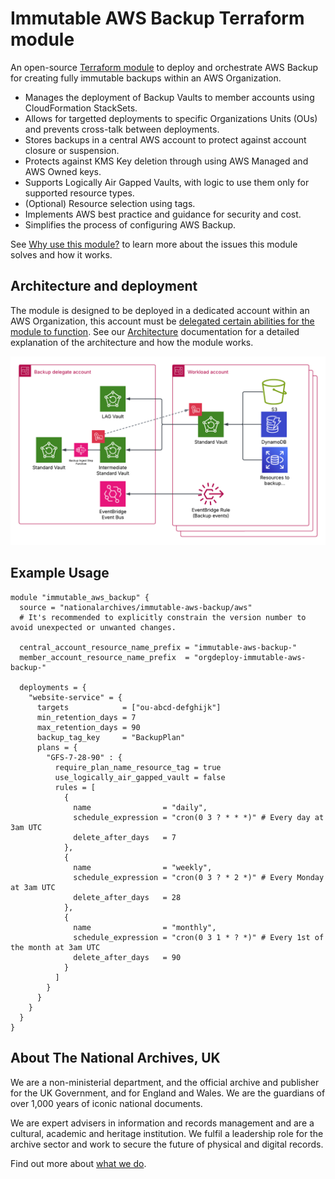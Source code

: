 # Immutable AWS Backup Terraform module

An open-source [Terraform module](https://registry.terraform.io/modules/nationalarchives/immutable-aws-backup/aws/latest) to deploy and orchestrate AWS Backup for creating fully immutable backups within an AWS Organization.

- Manages the deployment of Backup Vaults to member accounts using CloudFormation StackSets.
- Allows for targetted deployments to specific Organizations Units (OUs) and prevents cross-talk between deployments.
- Stores backups in a central AWS account to protect against account closure or suspension.
- Protects against KMS Key deletion through using AWS Managed and AWS Owned keys.
- Supports Logically Air Gapped Vaults, with logic to use them only for supported resource types.
- (Optional) Resource selection using tags.
- Implements AWS best practice and guidance for security and cost.
- Simplifies the process of configuring AWS Backup.

See [Why use this module?](https://nationalarchives.github.io/terraform-aws-immutable-aws-backup/why-use-this-module/) to learn more about the issues this module solves and how it works.

## Architecture and deployment

The module is designed to be deployed in a dedicated account within an AWS Organization, this account must be [delegated certain abilities for the module to function](https://nationalarchives.github.io/terraform-aws-immutable-aws-backup/usage-prerequisites/). See our [Architecture](https://nationalarchives.github.io/terraform-aws-immutable-aws-backup/architecture/) documentation for a detailed explanation of the architecture and how the module works.

![Architecture Diagram](https://raw.githubusercontent.com/nationalarchives/terraform-aws-immutable-aws-backup/refs/heads/main/docs/assets/images/backup-deployment-architecture.png)

## Example Usage

```hcl
module "immutable_aws_backup" {
  source = "nationalarchives/immutable-aws-backup/aws"
  # It's recommended to explicitly constrain the version number to avoid unexpected or unwanted changes.

  central_account_resource_name_prefix = "immutable-aws-backup-"
  member_account_resource_name_prefix  = "orgdeploy-immutable-aws-backup-"

  deployments = {
    "website-service" = {
      targets            = ["ou-abcd-defghijk"]
      min_retention_days = 7
      max_retention_days = 90
      backup_tag_key     = "BackupPlan"
      plans = {
        "GFS-7-28-90" : {
          require_plan_name_resource_tag = true
          use_logically_air_gapped_vault = false
          rules = [
            {
              name                = "daily",
              schedule_expression = "cron(0 3 ? * * *)" # Every day at 3am UTC
              delete_after_days   = 7
            },
            {
              name                = "weekly",
              schedule_expression = "cron(0 3 ? * 2 *)" # Every Monday at 3am UTC
              delete_after_days   = 28
            },
            {
              name                = "monthly",
              schedule_expression = "cron(0 3 1 * ? *)" # Every 1st of the month at 3am UTC
              delete_after_days   = 90
            }
          ]
        }
      }
    }
  }
}
```

## About The National Archives, UK

We are a non-ministerial department, and the official archive and publisher for the UK Government, and for England and Wales. We are the guardians of over 1,000 years of iconic national documents.

We are expert advisers in information and records management and are a cultural, academic and heritage institution. We fulfil a leadership role for the archive sector and work to secure the future of physical and digital records.

Find out more about [what we do](https://www.nationalarchives.gov.uk/about/our-role/what-we-do/).
